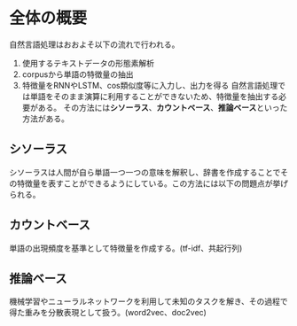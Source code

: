 # 全体の概要
自然言語処理はおおよそ以下の流れで行われる。  
1. 使用するテキストデータの形態素解析
2. corpusから単語の特徴量の抽出
3. 特徴量をRNNやLSTM、cos類似度等に入力し、出力を得る
自然言語処理では単語をそのまま演算に利用することができないため、特徴量を抽出する必要がある。
その方法には**シソーラス**、**カウントベース**、**推論ベース**といった方法がある。
## シソーラス
シソーラスは人間が自ら単語一つ一つの意味を解釈し、辞書を作成することでその特徴量を表すことができるようにしている。この方法には以下の問題点が挙げられる。
## カウントベース
単語の出現頻度を基準として特徴量を作成する。(tf-idf、共起行列)
## 推論ベース
機械学習やニューラルネットワークを利用して未知のタスクを解き、その過程で得た重みを分散表現として扱う。(word2vec、doc2vec)
